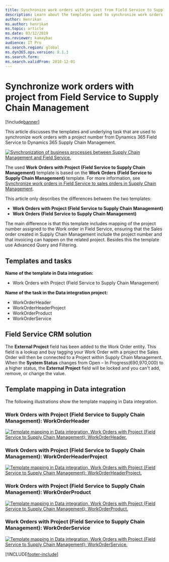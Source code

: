 ```yaml
---
title: Synchronize work orders with project from Field Service to Supply Chain Management
description: Learn about the templates used to synchronize work orders with project numbers from Dynamics 365 Field Service to Dynamics 365 Supply Chain Management.
author: Henrikan
ms.author: henrikan
ms.topic: article
ms.date: 03/12/2019
ms.reviewer: kamaybac
audience: IT Pro
ms.search.region: global
ms.dyn365.ops.version: 8.1.3
ms.search.form: 
ms.search.validFrom: 2018-12-01
---
```


# Synchronize work orders with project from Field Service to Supply Chain Management

[!include[banner](../../../finance/includes/banner.md)]

This article discusses the templates and underlying task that are used to synchronize work orders with a project number from Dynamics 365 Field Service to Dynamics 365 Supply Chain Management.

[![Synchronization of business processes between Supply Chain Management and Field Service.](../../../supply-chain/sales-marketing/media/FSSOprojectOW.png)](/media/FSSOprojectOW.png)

The used **Work Orders with Project (Field Service to Supply Chain Management)** template is based on the **Work Orders (Field Service to Supply Chain Management)** template. For more information, see [Synchronize work orders in Field Service to sales orders in Supply Chain Management](/dynamics365/unified-operations/supply-chain/sales-marketing/field-service-work-order).

This article only describes the differences between the two templates:
- **Work Orders with Project (Field Service to Supply Chain Management)**
- **Work Orders (Field Service to Supply Chain Management)**

The main difference is that this template includes mapping of the project number assigned to the Work order in Field Service, ensuring that the Sales order created in Supply Chain Management include the project number and that invoicing can happen on the related project. Besides this the template use Advanced Query and Filtering.

## Templates and tasks

**Name of the template in Data integration:**

- Work Orders with Project (Field Service to Supply Chain Management)

**Name of the task in the Data integration project:**

- WorkOrderHeader
- WorkOrderHeaderProject
- WorkOrderProduct
- WorkOrderService

## Field Service CRM solution
The **External Project** field has been added to the Work Order entity. This field is a lookup and buy tagging your Work Order with a project the Sales Order will then be connected to a Project within Supply Chain Management. When the **System Status** changes from Open – In Progress(690,970,000) to a higher status, the **External Project** field will be locked and you can't add, remove, or change the value.

## Template mapping in Data integration

The following illustrations show the template mapping in Data integration.

### Work Orders with Project (Field Service to Supply Chain Management): WorkOrderHeader

[![Template mapping in Data integration, Work Orders with Project (Field Service to Supply Chain Management): WorkOrderHeader.](../../../supply-chain/sales-marketing/media/FSWOP1.png)](/media/FSWOP1.png)

### Work Orders with Project (Field Service to Supply Chain Management): WorkOrderHeaderProject

[![Template mapping in Data integration, Work Orders with Project (Field Service to Supply Chain Management): WorkOrderHeaderProject.](../../../supply-chain/sales-marketing/media/FSWOP2.png)](/media/FSWOP2.png)

### Work Orders with Project (Field Service to Supply Chain Management): WorkOrderProduct

[![Template mapping in Data integration, Work Orders with Project (Field Service to Supply Chain Management): WorkOrderProduct.](../../../supply-chain/sales-marketing/media/FSWOP3.png)](/media/FSWOP3.png)

### Work Orders with Project (Field Service to Supply Chain Management): WorkOrderService

[![Template mapping in Data integration, Work Orders with Project (Field Service to Supply Chain Management): WorkOrderService.](../../../supply-chain/sales-marketing/media/FSWOP4.png)](/media/FSWOP4.png)


[!INCLUDE[footer-include](../../../includes/footer-banner.md)]
